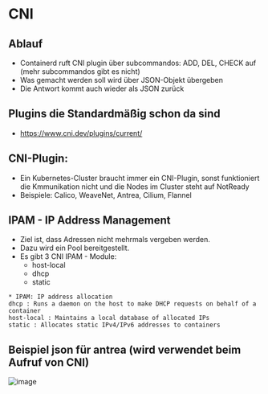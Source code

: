 # CNI 

## Ablauf 
   * Containerd ruft CNI plugin über subcommandos: ADD, DEL, CHECK auf (mehr subcommandos gibt es nicht)
   * Was gemacht werden soll wird über JSON-Objekt übergeben
   * Die Antwort kommt auch wieder als JSON zurück 

## Plugins die Standardmäßig schon da sind 
 
   * https://www.cni.dev/plugins/current/

## CNI-Plugin: 

   * Ein Kubernetes-Cluster braucht immer ein CNI-Plugin, sonst funktioniert die Kmmunikation nicht und die Nodes im Cluster steht auf NotReady 
   * Beispiele: Calico, WeaveNet, Antrea, Cilium, Flannel 

## IPAM - IP Address Management 

   * Ziel ist, dass Adressen nicht mehrmals vergeben werden.
   * Dazu wird ein Pool bereitgestellt.
   * Es gibt 3 CNI IPAM - Module:
     * host-local
     * dhcp
     * static  
```
* IPAM: IP address allocation 
dhcp : Runs a daemon on the host to make DHCP requests on behalf of a container
host-local : Maintains a local database of allocated IPs
static : Allocates static IPv4/IPv6 addresses to containers
```

## Beispiel json für antrea (wird verwendet beim Aufruf von CNI) 

![image](https://github.com/jmetzger/training-kubernetes-networking/assets/1933318/85dcbcf4-0c01-4fe0-a737-dd0f7d04231f)
